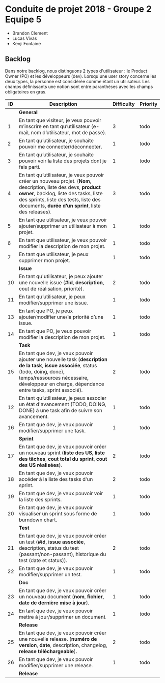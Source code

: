 # Conduite de projet 2018 - Groupe 2 Equipe 5

* Brandon Clement
* Lucas Vivas
* Kenji Fontaine

## Backlog

Dans notre backlog, nous distinguons 2 types d'utilisateur : le Product Owner (PO) et les développeurs (dev). Lorsqu'une user story concerne les deux types, la personne est considérée comme étant un utilisateur. Les champs définissants une notion sont entre
paranthèses avec les champs obligatoires en gras.

| ID | Description | Difficulty | Priority |
|----|-------------|------------|----------|
|    | **General** |            |          |
|  1 | En tant que visiteur, je veux pouvoir m’inscrire en tant qu’utilisateur (e-mail, nom d’utilisateur, mot de passe).            | 3 | todo |
|  2 | En tant qu’utilisateur, je souhaite pouvoir me connecter/déconnecter. | 1 | todo |
|  3 | En tant qu’utilisateur, je souhaite pouvoir voir la liste des projets dont je fais parti. | 1 | todo |
|  4 | En tant qu’utilisateur, je veux pouvoir créer un nouveau projet. (**Nom**, description, liste des devs, **product owner**, backlog, liste des tasks, liste des sprints, liste des tests, liste des documents, **durée d’un sprint**, liste des releases). | 3 | todo |
|  5 | En tant que utilisateur, je veux pouvoir ajouter/supprimer un utilisateur à mon projet. | 1 | todo |
|  6 | En tant que utilisateur, je veux pouvoir modifier la description de mon projet. | 1 | todo |
|  7 | En tant que utilisateur, je peux supprimer mon projet. | 1 | todo |
|    | **Issue** |	|	|
| 10 | En tant qu'utilisateur, je peux ajouter une nouvelle issue (**#id**, **description**, cout de réalisation, priorité). | 2 | todo |
| 11 | En tant qu’utilisateur, je peux modifier/supprimer une issue. | 1 | todo |
| 13 | En tant que PO, je peux ajouter/modifier une/la priorité d’une issue. | 1 | todo |
| 14 | En tant que PO, je veux pouvoir modifier la description de mon projet. | 1 | todo |
|    | **Task** |    |    |
| 15 | En tant que dev, je veux pouvoir ajouter une nouvelle task (**description de la task**, **issue associée**, status (todo, doing, done), temps/ressources nécessaire, développeur en charge, dépendance entre tasks, sprint associé). | 2 | todo |
| 12 | En tant qu’utilisateur, je peux associer un état d'avancement (TODO, DOING, DONE) à une task afin de suivre son avancement. | 1 | todo |
| 16 | En tant que dev, je veux pouvoir modifier/supprimer une task. | 1 | todo |
|    | **Sprint** |    |    |
| 17 | En tant que dev, je veux pouvoir créer un nouveau sprint (**liste des US**, **liste des tâches**, **cout total du sprint**, **cout des US réalisées**). | 2 | todo |
| 18 | En tant que dev, je veux pouvoir accéder à la liste des tasks d'un sprint. | 2 | todo |
| 19 | En tant que dev, je veux pouvoir voir la liste des sprints. | 1 | todo |
| 20 | En tant que dev, je veux pouvoir visualiser un sprint sous forme de burndown chart. | 1 | todo |
|    | **Test** |    |    |
| 21 | En tant que dev, je veux pouvoir créer un test (**#id**, **issue associée**, description, status du test (passant/non-passant), historique du test (date et status)). | 2 | todo |
| 22 | En tant que dev, je veux pouvoir modifier/supprimer un test. | 1 | todo |
|    | **Doc** |    |    |
| 23 | En tant que dev, je veux pouvoir créer un nouveau document (**nom**, **fichier**, **date de dernière mise à jour**). | 1 | todo |
| 24 | En tant que dev, je veux pouvoir mettre à jour/supprimer un document. | 1 | todo |
|    | **Release** |    |    |
| 25 | En tant que dev, je veux pouvoir créer une nouvelle release. (**numéro de version**, **date**, description, changelog, **release téléchargeable**). | 2 | todo |
| 26 | En tant que dev, je veux pouvoir modifier/supprimer une release. | 1 | todo |
|    | **Release** |    |    |
